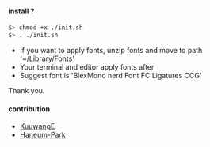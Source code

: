 
#### install ?
```bash
$> chmod +x ./init.sh
$> . ./init.sh
```

- If you want to apply fonts, unzip fonts and move to path '~/Library/Fonts'
- Your terminal and editor apply fonts after
- Suggest font is 'BlexMono nerd Font FC Ligatures CCG'

Thank you.

#### contribution
- [KuuwangE](https://github.com/shellcodesniper)
- [Haneum-Park](https://github.com/haneum-park)
